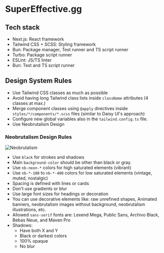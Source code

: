 # SuperEffective.gg

## Tech stack

- Next.js: React framework
- Tailwind CSS + SCSS: Styling framework
- Bun: Package manager, Test runner and TS script runner
- Turbo: Package script runner
- ESLint: JS/TS linter
- Bun: Test and TS script runner

## Design System Rules

- Use Tailwind CSS classes as much as possible
- Avoid having long Tailwind class lists inside `className` attributes (4 classes at max.)
- Merge component classes using `@apply` directives inside `styles/*/components/*.scss` files (similar to Daisy UI's
  approach)
- Configure new global variables also in the `tailwind.config.ts` file.
- Use Neobrutalism Design

### Neobrutalism Design Rules

![Neobrutalism](assets/docs/neobrutalism-example.webp)

- Use `black` for strokes and shadows
- Main `background-color` should be other than black or gray.
- Use `nb-neon-*` colors for high saturated elements (vibrant)
- Use `nb-*-100` to `nb-*-400` colors for low saturated elements (vintage, muted, nostalgic)
- Spacing is defined with lines or cards
- Don't use gradients or blur
- Use large font sizes for headings or decoration
- You can use decorative elements like: raw unrefined shapes, Animated banners, neobrutalism images without background,
  neobrutalism illustrations, etc.
- Allowed `sans-serif` fonts are: Lexend Mega, Public Sans, Archivo Black, Bebas Neue, and Maven Pro
- Shadows:
  - Have both X and Y
  - Black or darkest colors
  - 100% opaque
  - No blur
